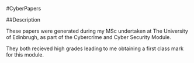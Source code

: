 #CyberPapers

##Description

These papers were generated during my MSc undertaken at The University of Edinbrugh, as part of the Cybercrime and Cyber Security Module.

They both recieved high grades leading to me obtaining a first class mark for this module. 


